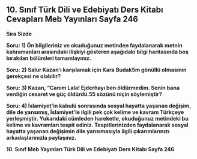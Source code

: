 ## 10. Sınıf Türk Dili ve Edebiyatı Ders Kitabı Cevapları Meb Yayınları Sayfa 246

**Sıra Sizde**

**Soru: 1) Ön bilgileriniz ve okuduğunuz metinden faydalanarak metnin kahramanları arasındaki ilişkiyi gösteren aşağıdaki bilgi haritasında boş bırakılan bölümleri tamamlayınız.**

**Soru: 2) Salur Kazan’ı karşılamak için Kara Budak5m gönüllü olmasının gerekçesi ne olabilir?**

**Soru: 3) Kazan, “Canım Lala! Ejderhayı ben öldürmedim. Senin bana verdiğin cesaret ve güç öldürdü.55 sözünü niçin söylemiştir?**

**Soru: 4) İslamiyet’in kabulü sonrasında sosyal hayatta yaşanan değişim, dile de yansımış, İslamiyet’le ilgili pek çok kelime ve kavram Türkçeye yerleşmiştir. Yukarıdaki cümleden hareketle, okuduğunuz metindeki bu kelime ve kavramları tespit ediniz. Tespitlerinizden faydalanarak sosyal hayatta yaşanan değişimin dile yansımasıyla ilgili çıkarımlarınızı arkadaşlarınızla paylaşınız.**

**10. Sınıf Meb Yayınları Türk Dili ve Edebiyatı Ders Kitabı Sayfa 246**